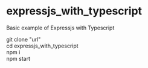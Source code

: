 # expressjs_with_typescript
Basic example of Expressjs with Typescript

git clone "url" <br/>
cd expressjs_with_typescript <br/>
npm i <br/>
npm start <br/>
